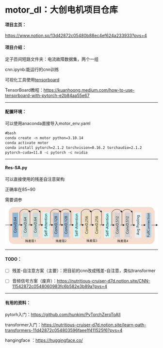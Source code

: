﻿# motor_dl：大创电机项目仓库

#### 项目主页：

https://www.notion.so/13d42872c05480b88ec4ef624a233933?pvs=4

#### 项目介绍：

定子匝间短路文件夹：电流故障数据集，两个一组

cnn.ipynb:能运行的cnn训练

可视化工具使用[tensorboard](https://www.tensorflow.org/tensorboard?hl=zh-cn)

TensorBoard教程：https://kuanhoong.medium.com/how-to-use-tensorboard-with-pytorch-e2b84aa55e67

----

#### 配置环境：
可以使用anaconda直接导入motor_env.yaml
```
#bash
conda create -n motor python=3.10.14 
conda activate motor
conda install pytorch=2.1.2 torchvision=0.16.2 torchaudio=2.1.2 pytorch-cuda=11.8 -c pytorch -c nvidia
```

------

#### **Res-SA.py**

可以直接使用的残差自注意架构

正确率在85~90

需要调参

![Res-SA架构图](https://github.com/hxqrrrr/motor_dl/blob/main/img/~%244vsoaee.png)

---

#### TODO：

- [ ] 残差-自注意方案（主要）：把目前的cnn改成残差-自注意，类似transformer

- [ ] 音频信号方案（废弃）：https://nutritious-cruiser-d7d.notion.site/CNN-11542872c0548060983fc6b582e3b89a?pvs=4



-------

#### 有用的资料：

pytorh入门：https://github.com/hunkim/PyTorchZeroToAll

transformer入门：https://nutritious-cruiser-d7d.notion.site/learn-path-transformers-11d42872c054803596faee1f411525f6?pvs=4

hangingface ：https://huggingface.co/

